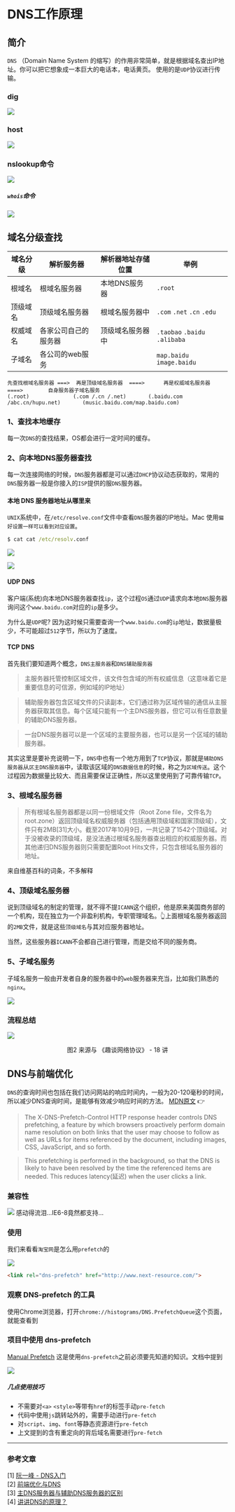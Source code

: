# DNS工作原理

## 简介
`DNS` （Domain Name System 的缩写）的作用非常简单，就是根据域名查出IP地址。你可以把它想象成一本巨大的电话本，电话黄页。 使用的是`UDP`协议进行传输。


### dig 
![](/blog_assets/dns_dig_query.png) 



### host
![](/blog_assets/DNS_7.png) 


### nslookup命令
![](/blog_assets/DNS_9.png) 

##### `whois`命令
![](/blog_assets/DNS_8.png) 




## 域名分级查找 
| 域名分级 | 解析服务器| 解析器地址存储位置 | 举例 |
| --| -- | -- | -- |
| 根域名 | 根域名服务器 | 本地DNS服务器 | `.root` |
| 顶级域名 | 顶级域名服务器  | 根域名服务器中 | `.com` `.net` `.cn` `.edu`|
| 权威域名 |  各家公司自己的服务器 | 顶级域名服务器中 | `.taobao` `.baidu` `.alibaba`|
| 子域名 | 各公司的web服务 |  | `map.baidu` `image.baidu` |

```
先查找根域名服务器 ===>  再是顶级域名服务器  ====>      再是权威域名服务器      ====>        自身服务器子域名服务
(.root)              (.com /.cn /.net)       (.baidu.com /abc.cn/hupu.net)       (music.baidu.com/map.baidu.com)
```
### 1、查找本地缓存
每一次`DNS`的查找结果，OS都会进行一定时间的缓存。

### 2、向本地DNS服务器查找
每一次连接网络的时候，`DNS`服务器都是可以通过`DHCP`协议动态获取的，常用的`DNS`服务器一般是你接入的`ISP`提供的服`DNS`服务器。

#### 本地 DNS 服务器地址从哪里来
`UNIX`系统中，在`/etc/resolve.conf`文件中查看`DNS`服务器的IP地址。Mac 使用`偏好设置一样可以看到对应设置`。

```bat
$ cat cat /etc/resolv.conf
```
![](/blog_assets/DNS_2.png)

![](/blog_assets/mac_dns_config.png)

#### UDP DNS
客户端(系统)向本地DNS服务器查找`ip`，这个过程`OS`通过`UDP`请求向本地`DNS`服务器询问这个`www.baidu.com`对应的`ip`是多少。

为什么是`UDP`呢? 因为这时候只需要查询一个`www.baidu.com`的`ip`地址，数据量极少，不可能超过`512`字节，所以为了速度。

#### TCP DNS 
首先我们要知道两个概念，`DNS主服务器`和`DNS辅助服务器`

> 主服务器托管控制区域文件，该文件包含域的所有权威信息（这意味着它是重要信息的可信源，例如域的IP地址）   

> 辅助服务器包含区域文件的只读副本，它们通过称为区域传输的通信从主服务器获取其信息。每个区域只能有一个主DNS服务器，但它可以有任意数量的辅助DNS服务器。

> 一台DNS服务器可以是一个区域的主要服务器，也可以是另一个区域的辅助服务器。     

其实这里是要补充说明一下，`DNS`中也有一个地方用到了`TCP`协议，那就是`辅助DNS服务器`从`区主DNS服务器`中，读取该区域的`DNS数据信息`的时候，称之为`区域传送`。这个过程因为数据量比较大、而且需要保证正确性，所以这里使用到了可靠传输`TCP`。


### 3、根域名服务器
> 所有根域名服务器都是以同一份根域文件（Root Zone file，文件名为root.zone）返回顶级域名权威服务器（包括通用顶级域和国家顶级域），文件只有2MB[31]大小。截至2017年10月9日，一共记录了1542个顶级域。对于没被收录的顶级域，是没法通过根域名服务器查出相应的权威服务器。而其他递归DNS服务器则只需要配置Root Hits文件，只包含根域名服务器的地址。

来自维基百科的词条，不多解释

### 4、顶级域名服务器
说到顶级域名的制定的管理，就不得不提`ICANN`这个组织，他是原来美国商务部的一个机构，现在独立为一个非盈利机构，专职管理域名。👆上面根域名服务器返回的`2MB`文件，就是这些`顶级域名`与其对应服务器地址。

当然，这些服务器`ICANN`不会都自己进行管理，而是交给不同的服务商。

### 5、子域名服务
子域名服务一般由开发者自身的服务器中的`web`服务器来充当，比如我们熟悉的`nginx`。

![](/blog_assets/sub_domain.png)
   

### 流程总结
![](/blog_assets/DNS_Resolve_Routing.png)
<div align=center>图2 来源与 《趣谈网络协议》 - 18 讲</div>



## DNS与前端优化 
`DNS`的查询时间也包括在我们访问网站的响应时间内，一般为20-120毫秒的时间，所以减少DNS查询时间，是能够有效减少响应时间的方法。 [MDN原文](https://developer.mozilla.org/en-US/docs/Web/HTTP/Headers/X-DNS-Prefetch-Control) 👉

> The X-DNS-Prefetch-Control HTTP response header controls DNS prefetching, a feature by which browsers proactively perform domain name resolution on both links that the user may choose to follow as well as URLs for items referenced by the document, including images, CSS, JavaScript, and so forth.

> This prefetching is performed in the background, so that the DNS is likely to have been resolved by the time the referenced items are needed. This reduces latency(延迟) when the user clicks a link.


### 兼容性
![](/blog_assets/DNS_10.png) 
感动得流泪...IE6-8竟然都支持...  

### 使用
我们来看看`淘宝网`是怎么用`prefetch`的  

![](/blog_assets/DNS_11.png)

```html
<link rel="dns-prefetch" href="http://www.next-resource.com/">
```
### 观察 DNS-prefetch 的工具
使用Chrome浏览器，打开`chrome://histograms/DNS.PrefetchQueue`这个页面，就能查看到

### 项目中使用 dns-prefetch
[Manual Prefetch](https://www.chromium.org/developers/design-documents/dns-prefetching#TOC-Manual-Prefetch) 这是使用`dns-prefetch`之前必须要先知道的知识。文档中提到

![](/blog_assets/manual_fetch.png)

##### 几点使用技巧
* 不需要对`<a>` `<style>`等带有`href`的标签手动`pre-fetch`
* 代码中使用`js`跳转站外的，需要手动进行`pre-fetch`
* 对`script`、`img`、`font`等静态资源进行`pre-fetch`
* 上文提到的含有重定向的背后域名需要进行`pre-fetch`

___
### 参考文章  
[1] [阮一峰 - DNS入门](http://www.ruanyifeng.com/blog/2016/06/dns.html)   
[2] [前端优化与DNS](https://www.cnblogs.com/rongfengliang/p/5601770.html)     
[3] [主DNS服务器与辅助DNS服务器的区别](https://www.dns.com/supports/1224.html)   
[4] [讲讲DNS的原理？](https://zhuanlan.zhihu.com/p/79350395)   


<!-- 

## DNS负载均衡
本地DNS服务器一般  

GSLB
配置CName   
SLB  
得到多个ip地址，客户端可以坐负载均衡    -->
